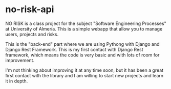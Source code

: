 # no-risk-api
NO RISK is a class project for the subject "Software Engineering Processes" at University of Almería. This is a simple webapp that allow you to manage users, projects and risks.

This is the "back-end" part where we are using Pythong with Django and Django Rest Framework. This is my first contact with Django Rest framework, which means the code is very basic and with lots of room for improvement.

I'm not thinking about improving it at any time soon, but it has been a great first contact with the library and I am willing to start new projects and learn it in depth.
